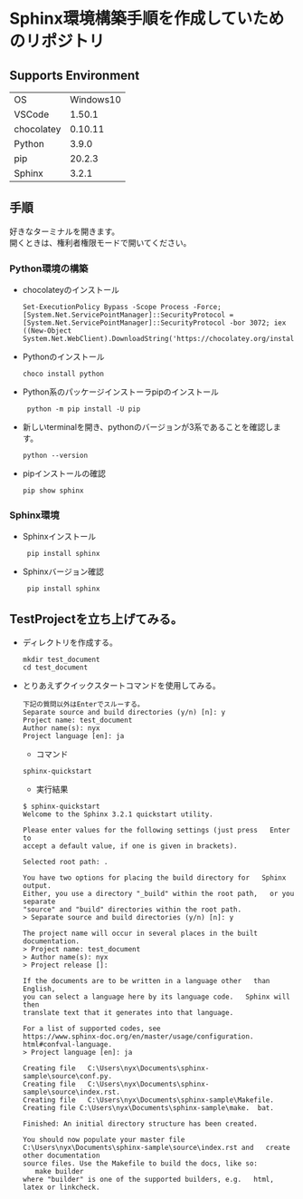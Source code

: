 # Sphinx環境構築手順を作成していためのリポジトリ

## Supports Environment

|||
|--|---------|
|OS|Windows10|
|VSCode|1.50.1|
|chocolatey|0.10.11|
|Python|3.9.0|
|pip|20.2.3|
|Sphinx|3.2.1|



## 手順
好きなターミナルを開きます。  
開くときは、権利者権限モードで開いてください。

### Python環境の構築

- chocolateyのインストール
  ```
  Set-ExecutionPolicy Bypass -Scope Process -Force; [System.Net.ServicePointManager]::SecurityProtocol = [System.Net.ServicePointManager]::SecurityProtocol -bor 3072; iex ((New-Object System.Net.WebClient).DownloadString('https://chocolatey.org/install.ps1'))
  ```

- Pythonのインストール
  ```
  choco install python
  ```

- Python系のパッケージインストーラpipのインストール
  ```
   python -m pip install -U pip
  ```

- 新しいterminalを開き、pythonのバージョンが3系であることを確認します。
  ```
  python --version
  ```

- pipインストールの確認
  ```
  pip show sphinx
  ```

### Sphinx環境
- Sphinxインストール
  ```
   pip install sphinx
  ```
- Sphinxバージョン確認
  ```
   pip install sphinx
  ```

## TestProjectを立ち上げてみる。
- ディレクトリを作成する。
  ```
  mkdir test_document
  cd test_document
  ```

- とりあえずクイックスタートコマンドを使用してみる。  
  ```
  下記の質問以外はEnterでスルーする。
  Separate source and build directories (y/n) [n]: y
  Project name: test_document
  Author name(s): nyx
  Project language [en]: ja
  ```
  - コマンド  
  ```
  sphinx-quickstart
  ```
  - 実行結果
  ```
  $ sphinx-quickstart
  Welcome to the Sphinx 3.2.1 quickstart utility.
  
  Please enter values for the following settings (just press   Enter to
  accept a default value, if one is given in brackets).
  
  Selected root path: .
  
  You have two options for placing the build directory for   Sphinx output.
  Either, you use a directory "_build" within the root path,   or you separate
  "source" and "build" directories within the root path.
  > Separate source and build directories (y/n) [n]: y
  
  The project name will occur in several places in the built   documentation.
  > Project name: test_document
  > Author name(s): nyx
  > Project release []:      
  
  If the documents are to be written in a language other   than English,
  you can select a language here by its language code.   Sphinx will then
  translate text that it generates into that language.
  
  For a list of supported codes, see
  https://www.sphinx-doc.org/en/master/usage/configuration.  html#confval-language.
  > Project language [en]: ja
  
  Creating file   C:\Users\nyx\Documents\sphinx-sample\source\conf.py.
  Creating file   C:\Users\nyx\Documents\sphinx-sample\source\index.rst.
  Creating file   C:\Users\nyx\Documents\sphinx-sample\Makefile.
  Creating file C:\Users\nyx\Documents\sphinx-sample\make.  bat.
  
  Finished: An initial directory structure has been created.
  
  You should now populate your master file   C:\Users\nyx\Documents\sphinx-sample\source\index.rst and   create other documentation
  source files. Use the Makefile to build the docs, like so:
     make builder
  where "builder" is one of the supported builders, e.g.   html, latex or linkcheck.
  ```

